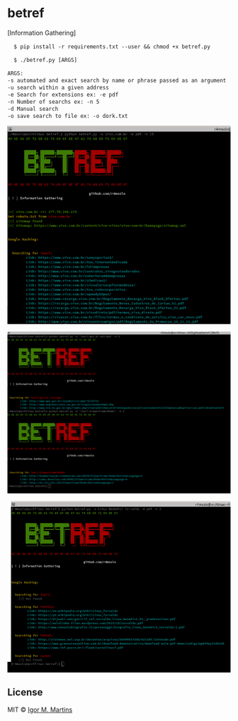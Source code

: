 # betref
[Information Gathering]

```
  $ pip install -r requirements.txt --user && chmod +x betref.py
```
```
  $ ./betref.py [ARGS]
```
```
ARGS:
-s automated and exact search by name or phrase passed as an argument
-u search within a given address
-e Search for extensions ex: -e pdf
-n Number of searchs ex: -n 5
-d Manual search
-o save search to file ex: -o dork.txt
```
 ![](img/1.png)
 
 ![](img/3.png)
 
  ![](img/2.png)


## License

MIT © [Igor M. Martins](https://igor-m-martins.github.io)<br/>
